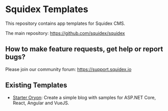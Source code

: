 # Squidex Templates

This repository contains app templates for Squidex CMS.

The main repository: https://github.com/squidex/squidex

## How to make feature requests, get help or report bugs? 

Please join our community forum: https://support.squidex.io

## Existing Templates
* [Starter Oryon](sample-blog/README.md): Create a simple blog with samples for ASP.NET Core, React, Angular and VueJS.

